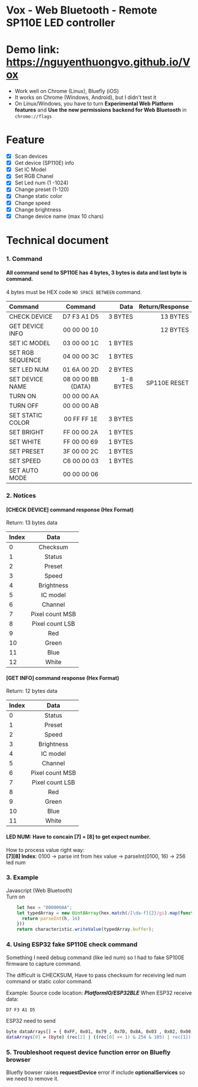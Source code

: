 # Vox - Web Bluetooth - Remote SP110E LED controller 
# Demo link: https://nguyenthuongvo.github.io/Vox
- Work well on Chrome (Linux), Bluefly (iOS)
- It works on Chrome (Windows, Android), but I didn't  test it
- On Linux/Windows, you have to turn **Experimental Web Platform features** and **Use the new permissions backend for Web Bluetooth** in `chrome://flags`

# Feature
- [x] Scan devices  
- [x] Get device (SP110E) info  
- [x] Set IC Model  
- [x] Set RGB Chanel  
- [x] Set Led num (1 -1024)  
- [x] Change preset (1-120)  
- [x] Change static color  
- [x] Change speed
- [x] Change brightness  
- [x] Change device name (max 10 chars)

# Technical document
### 1. Command
#### All command send to SP110E has 4 bytes, 3 bytes is data and last byte is command.  
4 bytes must be HEX code `NO SPACE BETWEEN` command.

| Command  | Command  | Data  |  Return/Response |
| :------------ |:---------------:|--------:|  -----:|
| CHECK DEVICE      | D7 F3 A1 D5 |  3 BYTES  | 13 BYTES |
| GET DEVICE INFO     | 00 00 00 10  |      |  12 BYTES  |
|  SET IC MODEL  |   03 00 00 1C  |  1 BYTES  |     |
|  SET RGB SEQUENCE  |   04 00 00 3C  |  1 BYTES  |   |
|  SET LED NUM  |   01 6A 00 2D  |  2 BYTES  |     |
|  SET DEVICE NAME  |  08 00 00 BB {DATA} |  1-8 BYTES  |  SP110E RESET    |
|  TURN ON  |  00 00 00 AA  |    |   |
|  TURN OFF  |  00 00 00 AB  |    |   |
|  SET STATIC COLOR |  00 FF FF 1E  |  3 BYTES  |    |
|  SET BRIGHT | FF 00 00 2A  |   1 BYTES  |   |
|  SET WHITE | FF 00 00 69  |  1 BYTES  |   |
|  SET PRESET | 3F 00 00 2C  |  1 BYTES   |   |
|  SET SPEED | C6 00 00 03  |  1 BYTES  |   |
|  SET AUTO MODE | 00 00 00 06  |     |    ||


### 2. Notices
#### [CHECK DEVICE] command response (Hex Format)

Return: 13 bytes data

|  Index  |  Data  |
| :------------ |:---------:|
|   0   |  Checksum  |
|  1   |  Status  |
|  2   |  Preset  |
|  3   |  Speed  |
|  4   |  Brightness  |
|  5   |  IC model  |
|  6   |  Channel |
|  7   |  Pixel count MSB |
|  8   |  Pixel count LSB |
|  9   |  Red |
|  10   |  Green |
|  11   |  Blue |
|  12   |  White |

#### [GET INFO] command response (Hex Format)

Return: 12 bytes data

|  Index  |  Data  |
| :------------ |:---------:|
|  0   |  Status  |
|  1   |  Preset  |
|  2   |  Speed  |
|  3   |  Brightness  |
|  4   |  IC model  |
|  5   |  Channel |
|  6   |  Pixel count MSB |
|  7   |  Pixel count LSB |
|  8   |  Red |
|  9   |  Green |
|  10   |  Blue |
|  11   |  White |

#### LED NUM: Have to concain **[7]** + **[8]**  to get expect number.
How to process value right way:  
**[7][8] Index**: 0100 -> parse int from hex value ->  parseInt(0100, 16) -> 256 led num  


### 3. Example
Javascript (Web Bluetooth)  
Turn on 

```javascript
	let hex = "000000AA"; 
    let typedArray = new Uint8Array(hex.match(/[\da-f]{2}/gi).map(function (h) {
      return parseInt(h, 16)
    }))
    return characteristic.writeValue(typedArray.buffer);
```

### 4. Using ESP32 fake SP110E check command
Something I need debug command (like led num) so I had to fake SP100E firmware to capture command.

The difficult is CHECKSUM, Have to pass checksum for receiving led num command or static color command.

Example:
Source code location: ***PlatformIO/ESP32BLE***
When ESP32 receive data:
```sh
D7 F3 A1 D5
```

ESP32 need to send

```sh
byte dataArrays[] = { 0xFF, 0x01, 0x79 , 0x7D, 0x8A, 0x03 , 0x02, 0x00, 0x09 , 0xFF, 0x00, 0x00 , 0x00 };
dataArrays[0] = (byte) (rec[2] | ((rec[0] << 1) & 254 & 105) | rec[1]); // Checksum device
```

### 5. Troubleshoot request device function error on Bluefly browser
Bluefly bowser raises **requestDevice** error if include **optionalServices** so we need  to remove it.

